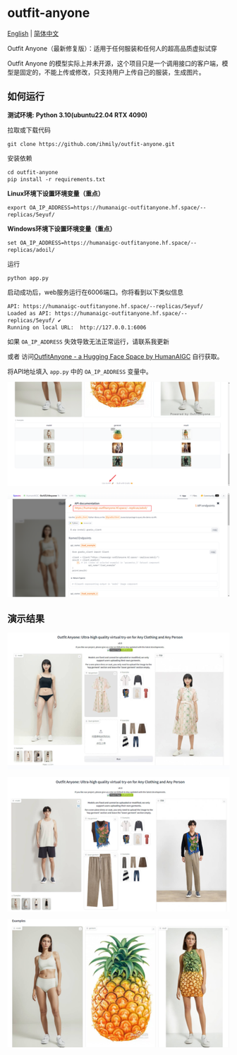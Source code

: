 # outfit-anyone
[English](https://github.com/YeatsLiao/outfit-anyone/blob/main/README.md)  | [简体中文](https://github.com/YeatsLiao/outfit-anyone/blob/main/README_CN.md)

Outfit Anyone（最新修复版）：适用于任何服装和任何人的超高品质虚拟试穿

Outfit Anyone 的模型实际上并未开源，这个项目只是一个调用接口的客户端，模型是固定的，不能上传或修改，只支持用户上传自己的服装，生成图片。

## 如何运行

**测试环境:**  **Python 3.10(ubuntu22.04 RTX 4090)**

拉取或下载代码

```
git clone https://github.com/ihmily/outfit-anyone.git
```

安装依赖

```
cd outfit-anyone
pip install -r requirements.txt
```

**Linux环境下设置环境变量（重点）**

```
export OA_IP_ADDRESS=https://humanaigc-outfitanyone.hf.space/--replicas/5eyuf/
```

**Windows环境下设置环境变量（重点）**
```
set OA_IP_ADDRESS=https://humanaigc-outfitanyone.hf.space/--replicas/adoil/
```

运行

```
python app.py
```

启动成功后，web服务运行在6006端口。你将看到以下类似信息

```
API: https://humanaigc-outfitanyone.hf.space/--replicas/5eyuf/
Loaded as API: https://humanaigc-outfitanyone.hf.space/--replicas/5eyuf/ ✔
Running on local URL:  http://127.0.0.1:6006
```

如果 `OA_IP_ADDRESS` 失效导致无法正常运行，请联系我更新 

或者 访问[OutfitAnyone - a Hugging Face Space by HumanAIGC](https://huggingface.co/spaces/HumanAIGC/OutfitAnyone) 自行获取。

将API地址填入 `app.py` 中的 `OA_IP_ADDRESS` 变量中。

![Snipaste_2024-05-25_20-32-01.png](images%2FSnipaste_2024-05-25_20-32-01.png)

![Snipaste_2024-05-25_20-30-53.png](images%2FSnipaste_2024-05-25_20-30-53.png)


## 演示结果

![screenshot_image](./images/Snipaste_2024-04-18_19-06-02.jpg)

![screenshot_image](./images/Snipaste_2024-04-18_19-13-52.jpg)

![screenshot_image](./images/Snipaste_2024-04-18_19-11-35.jpg)



